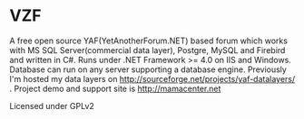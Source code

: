 VZF
===

A free open source YAF(YetAnotherForum.NET) based forum which works with MS SQL Server(commercial data layer), Postgre, MySQL and Firebird and written in C#. Runs under .NET Framework >= 4.0 on IIS and Windows. Database can run on any server supporting a database engine. Previously I'm hosted my data layers on http://sourceforge.net/projects/yaf-datalayers/ . Project demo and support site is
http://mamacenter.net 

Licensed under GPLv2
